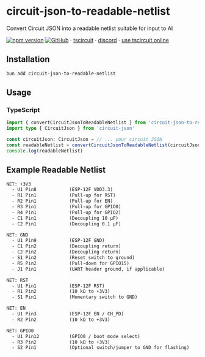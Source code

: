 # circuit-json-to-readable-netlist

Convert Circuit JSON into a readable netlist suitable for input to AI

[![npm version](https://badge.fury.io/js/circuit-json-to-readable-netlist.svg)](https://badge.fury.io/js/circuit-json-to-readable-netlist) [![GitHub](https://img.shields.io/github/stars/tscircuit/circuit-json-to-readable-netlist?style=social)](https://github.com/tscircuit/circuit-json-to-readable-netlist) ⋅ [tscircuit](https://github.com/tscircuit/tscircuit) ⋅ [discord](https://tscircuit.com/join) ⋅ [use tscircuit online](https://tscircuit.com)

## Installation

```bash
bun add circuit-json-to-readable-netlist
```

## Usage

### TypeScript

```typescript
import { convertCircuitJsonToReadableNetlist } from 'circuit-json-to-readable-netlist'
import type { CircuitJson } from 'circuit-json'

const circuitJson: CircuitJson = // ... your circuit JSON
const readableNetlist = convertCircuitJsonToReadableNetlist(circuitJson)
console.log(readableNetlist)
```

## Example Readable Netlist

```txt
NET: +3V3
  - U1 Pin8            (ESP-12F VDD3.3)
  - R1 Pin1            (Pull-up for RST)
  - R2 Pin1            (Pull-up for EN)
  - R3 Pin1            (Pull-up for GPIO0)
  - R4 Pin1            (Pull-up for GPIO2)
  - C1 Pin1            (Decoupling 10 µF)
  - C2 Pin1            (Decoupling 0.1 µF)

NET: GND
  - U1 Pin9            (ESP-12F GND)
  - C1 Pin2            (Decoupling return)
  - C2 Pin2            (Decoupling return)
  - S1 Pin2            (Reset switch to ground)
  - R5 Pin2            (Pull-down for GPIO15)
  - J1 Pin1            (UART header ground, if applicable)

NET: RST
  - U1 Pin1            (ESP-12F RST)
  - R1 Pin2            (10 kΩ to +3V3)
  - S1 Pin1            (Momentary switch to GND)

NET: EN
  - U1 Pin3            (ESP-12F EN / CH_PD)
  - R2 Pin2            (10 kΩ to +3V3)

NET: GPIO0
  - U1 Pin12           (GPIO0 / boot mode select)
  - R3 Pin2            (10 kΩ to +3V3)
  - S2 Pin1            (Optional switch/jumper to GND for flashing)
```
